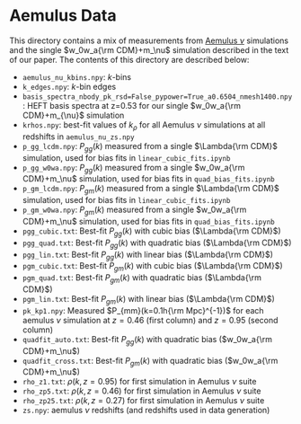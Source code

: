 # Aemulus Data #
This directory contains a mix of measurements from [Aemulus $\nu$](https://arxiv.org/pdf/2303.09762) simulations and the single $w_0w_a{\rm CDM}+m_\nu$ simulation described in the text of our paper. The contents of this directory are described below:
- `aemulus_nu_kbins.npy`: $k$-bins
- `k_edges.npy`: $k$-bin edges
- `basis_spectra_nbody_pk_rsd=False_pypower=True_a0.6504_nmesh1400.npy`: HEFT basis spectra at z=0.53 for our single $w_0w_a{\rm CDM}+m_{\nu}$ simulation 
- `krhos.npy`: best-fit values of $k_\rho$ for all Aemulus $\nu$ simulations at all redshifts in `aemulus_nu_zs.npy`
- `p_gg_lcdm.npy`: $P_{gg}(k)$ measured from a single $\Lambda{\rm CDM}$ simulation, used for bias fits in `linear_cubic_fits.ipynb`
- `p_gg_w0wa.npy`: $P_{gg}(k)$ measured from a single $w_0w_a{\rm CDM}+m_\nu$ simulation, used for bias fits in `quad_bias_fits.ipynb`
- `p_gm_lcdm.npy`: $P_{gm}(k)$ measured from a single $\Lambda{\rm CDM}$ simulation, used for bias fits in `linear_cubic_fits.ipynb`
- `p_gm_w0wa.npy`: $P_{gm}(k)$ measured from a single $w_0w_a{\rm CDM}+m_\nu$ simulation, used for bias fits in `quad_bias_fits.ipynb`
- `pgg_cubic.txt`: Best-fit $P_{gg}(k)$ with cubic bias ($\Lambda{\rm CDM}$)
- `pgg_quad.txt`: Best-fit $P_{gg}(k)$ with quadratic bias ($\Lambda{\rm CDM}$)
- `pgg_lin.txt`: Best-fit $P_{gg}(k)$ with linear bias ($\Lambda{\rm CDM}$)
- `pgm_cubic.txt`: Best-fit $P_{gm}(k)$ with cubic bias ($\Lambda{\rm CDM}$)
- `pgm_quad.txt`: Best-fit $P_{gm}(k)$ with quadratic bias ($\Lambda{\rm CDM}$)
- `pgm_lin.txt`: Best-fit $P_{gm}(k)$ with linear bias ($\Lambda{\rm CDM}$)
- `pk_kp1.npy`: Measured $P_{mm}(k=0.1h{\rm Mpc}^{-1})$ for each aemulus $\nu$ simulation at $z=0.46$ (first column) and $z=0.95$ (second column)
- `quadfit_auto.txt`: Best-fit $P_{gg}(k)$ with quadratic bias ($w_0w_a{\rm CDM}+m_\nu$)
- `quadfit_cross.txt`: Best-fit $P_{gm}(k)$ with quadratic bias ($w_0w_a{\rm CDM}+m_\nu$)
- `rho_z1.txt`: $\rho(k,z=0.95)$ for first simulation in Aemulus $\nu$ suite
- `rho_zp5.txt`: $\rho(k,z=0.46)$ for first simulation in Aemulus $\nu$ suite
- `rho_zp25.txt`: $\rho(k,z=0.27)$ for first simulation in Aemulus $\nu$ suite
- `zs.npy`: aemulus $\nu$ redshifts (and redshifts used in data generation)
